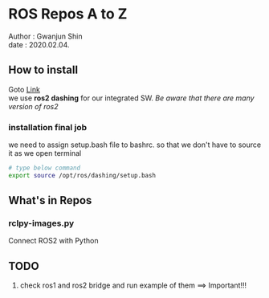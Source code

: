 # ROS Repos A to Z
Author : Gwanjun Shin <br/>
date : 2020.02.04.

## How to install
 Goto [Link](https://index.ros.org/doc/ros2/Installation/Dashing/Linux-Install-Debians/#dashing-linux-ros1-add-pkgs) <br/>
 we use __ros2 dashing__ for our integrated SW. _Be aware that there are many version of ros2_
 
 
### installation final job
we need to assign setup.bash file to bashrc. so that we don't have to source it as we open terminal
```bash
# type below command
export source /opt/ros/dashing/setup.bash
```

## What's in Repos
### rclpy-images.py
Connect ROS2 with Python



## TODO
 1. check ros1 and ros2 bridge and run example of them ==> Important!!!


